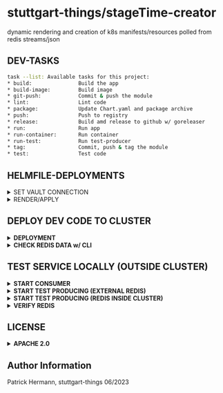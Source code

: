 # stuttgart-things/stageTime-creator

dynamic rendering and creation of k8s manifests/resources polled from redis streams/json

## DEV-TASKS

```bash
task --list: Available tasks for this project:
* build:               Build the app
* build-image:         Build image
* git-push:            Commit & push the module
* lint:                Lint code
* package:             Update Chart.yaml and package archive
* push:                Push to registry
* release:             Build amd release to github w/ goreleaser
* run:                 Run app
* run-container:       Run container
* run-test:            Run test-producer
* tag:                 Commit, push & tag the module
* test:                Test code
```

## HELMFILE-DEPLOYMENTS

<details><summary>SET VAULT CONNECTION</summary>

```bash
export VAULT_ADDR=https://${VAULT_FQDN}}
export VAULT_NAMESPACE=root

# APPROLE AUTH
export VAULT_AUTH_METHOD=approle
export VAULT_ROLE_ID=${VAULT_ROLE_ID}
export VAULT_SECRET_ID=${VAULT_SECRET_ID}

# TOKEN AUTH
export VAULT_AUTH_METHOD=token #default
export VAULT_TOKEN=${VAULT_TOKEN}
```

</details>

<details><summary>RENDER/APPLY</summary>

```bash
helmfile template --environment labul-pve-dev
helmfile sync --environment labul-pve-dev
```

</details>

## DEPLOY DEV CODE TO CLUSTER

<details><summary><b>DEPLOYMENT</b></summary>

```bash
helm pull oci://eu.gcr.io/stuttgart-things/stagetime-creator --version v0.1.44
```

```yaml
cat <<EOF > stageTime-creator.yaml
---
secrets:
  redis-connection:
    name: redis-connection
    labels:
      app: stagetime-server
    dataType: stringData
    secretKVs:
      REDIS_SERVER: redis-stack-deployment-headless.redis-stack.svc.cluster.local
      REDIS_PORT: 6379
      REDIS_PASSWORD: <PASSWORD>
EOF
```

```bash
helm upgrade --install stagetime-creator oci://eu.gcr.io/stuttgart-things/stagetime-creator --version v0.1.44 --values stageTime-creator.yaml -n stagetime-creator --create-namespace
```

</details>

<details><summary><b>CHECK REDIS DATA w/ CLI</b></summary>

```bash
# INSTALL REDIS-CLI
sudo apt-get update
sudo apt-get install redis
```

```bash
# SHELL #1
kubectl -n stagetime port-forward redis-stack-node-0 28015:6379 -n stagetime-redis
```

```bash
# SHELL #2
redis-cli -h 127.0.0.1 -p 28015 -a ${PASSWORD}

# CHECK ALL REDIS KEYS
KEYS *

# READ STREAM
XREAD COUNT 2 STREAMS stagetime-revisionruns writers 0-0 0-0

# DELETE STREAM
DEL stagetime-revisionruns
```

</details>


## TEST SERVICE LOCALLY (OUTSIDE CLUSTER)

<details><summary><b>START CONSUMER</b></summary>

```
export KUBECONFIG=~/.kube/dev11
export TEMPLATE_PATH=~/projects/go/src/github/stageTime-creator/tests
export TEMPLATE_NAME=job-template.yaml
export REDIS_STREAM=stagetime:test
export REDIS_PASSWORD=<SET-ME>
export REDIS_SERVER=redis-pve.labul.sva.de
export REDIS_PORT=6379
task run
```

</details>

<details><summary><b>START TEST PRODUCING (EXTERNAL REDIS)</b></summary>


```
# kubectl -n stagetime-redis port-forward redis-stagetime-deployment-node-0 28015:6379
task run-test
```

</details>

<details><summary><b>START TEST PRODUCING (REDIS INSIDE CLUSTER)</b></summary>

```
kubectl -n <REDIS-NS> port-forward redis-stagetime-deployment-node-0 <HOST-PORT>:<CONTAINER-PORT>

# kubectl -n stagetime-redis port-forward redis-stagetime-deployment-node-0 28015:6379

export REDIS_STREAM=stagetime-revisionruns
export REDIS_PASSWORD=<SETME>
export REDIS_SERVER=127.0.0.1
export REDIS_PORT=28015 # HOST-PORT
go run tests/test-json-set.go
```

</details>

<details><summary><b>VERIFY REDIS</b></summary>

```
redis-cli -h <REDIS_SERVER>-p <HOST-PORT> -a <SETME>

# redis-cli -h 127.0.0.1 -p 28015 -a test

KEYS *
# GET VALUE
GET <KEYNAME>
# GET STREAM
XREAD COUNT 2 STREAMS <STREAM-NAME> writers 0-0 0-0
```

</details>


## LICENSE

<details><summary><b>APACHE 2.0</b></summary>

Copyright 2023 patrick hermann.

Licensed under the Apache License, Version 2.0 (the "License");
you may not use this file except in compliance with the License.
You may obtain a copy of the License at

    http://www.apache.org/licenses/LICENSE-2.0

Unless required by applicable law or agreed to in writing, software
distributed under the License is distributed on an "AS IS" BASIS,
WITHOUT WARRANTIES OR CONDITIONS OF ANY KIND, either express or implied.
See the License for the specific language governing permissions and
limitations under the License.

</details>

Author Information
------------------
Patrick Hermann, stuttgart-things 06/2023
